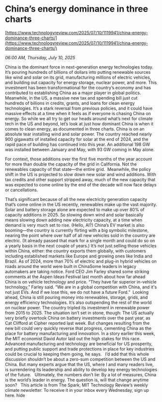 # China’s energy dominance in three charts

[https://www.technologyreview.com/2025/07/10/1119941/china-energy-dominance-three-charts/](https://www.technologyreview.com/2025/07/10/1119941/china-energy-dominance-three-charts/)

*06:00 AM, Thursday, July 10, 2025*

China is the dominant force in next-generation energy technologies today. It’s pouring hundreds of billions of dollars into putting renewable sources like wind and solar on its grid, manufacturing millions of electric vehicles, and building out capacity for energy storage, nuclear power, and more. This investment has been transformational for the country’s economy and has contributed to establishing China as a major player in global politics.  Meanwhile, in the US, a massive new tax and spending bill just cut hundreds of billions in credits, grants, and loans for clean energy technologies. It’s a stark reversal from previous policies, and it could have massive effects at a time when it feels as if everyone is chasing China on energy.  So while we all try to get our heads around what’s next for climate tech in the US and beyond, let’s look at just how dominant China is when it comes to clean energy, as documented in three charts.  China is on an absolute tear installing wind and solar power. The country reached nearly 900 gigawatts of installed capacity for solar at the end of 2024, and the rapid pace of building has continued into this year. An additional 198 GW was installed between January and May, with 93 GW coming in May alone.

For context, those additions over the first five months of the year account for more than double the capacity of the grid in California. Not the renewables capacity of that state—the entire grid.  Meanwhile, the policy shift in the US is projected to slow down new solar and wind additions. With tax credits and other support stripped away, much of the new capacity that was expected to come online by the end of the decade will now face delays or cancellations.

That’s significant because of all the new electricity generation capacity that’s come online in the US recently, renewables make up the vast majority. Solar and battery storage alone are expected to make up over 80% of capacity additions in 2025. So slowing down wind and solar basically means slowing down adding new electricity capacity, at a time when demand is very much set to rise. (Hello, AI?)  China’s EV market is also booming—the country is currently flirting with a big symbolic milestone, nearing the point where over half of all new vehicles sold in the country are electric. (It already passed that mark for a single month and could do so on a yearly basis in the next couple of years.) It’s not just selling those vehicles within China, either: the country exports them globally, with customers including established markets like Europe and growing ones like India and Brazil. As of 2024, more than 70% of electric and plug-in hybrid vehicles on roads around the world were built in ChinaSome leaders in legacy automakers are taking notice. Ford CEO Jim Farley shared some striking comments at the Aspen Ideas Festival last month about how far ahead China is on vehicle technology and price. “They have far superior in-vehicle technology,” Farley said. “We are in a global competition with China, and it's not just EVs. And if we lose this, we do not have a future Ford.”   Looking ahead, China is still pouring money into renewables, storage, grids, and energy efficiency technologies. It’s also outspending the rest of the world on nuclear power. The country tripled its investment in renewable power from 2015 to 2025. The situation isn’t set in stone, though: The US actually very briefly overtook China on battery investments over the past year, as Cat Clifford at Cipher reported last week. But changes resulting from the new bill could very quickly reverse that progress, cementing China as the place for battery manufacturing and innovation. In a story earlier this week, the MIT economist David Autor laid out the high stakes for this race. Advanced manufacturing and technology are beneficial for US prosperity, and putting public support and trade protections in place for key industries could be crucial to keeping them going, he says.   I’d add that this whole discussion shouldn’t be about a zero-sum competition between the US and China. But many experts argue that the US, where I and many readers live, is surrendering its leadership and ability to develop key energy technologies of the future.   Ultimately, the numbers don’t lie: By a lot of measures, China is the world’s leader in energy. The question is, will that change anytime soon?   This article is from The Spark, MIT Technology Review’s weekly climate newsletter. To receive it in your inbox every Wednesday, sign up here. hide

